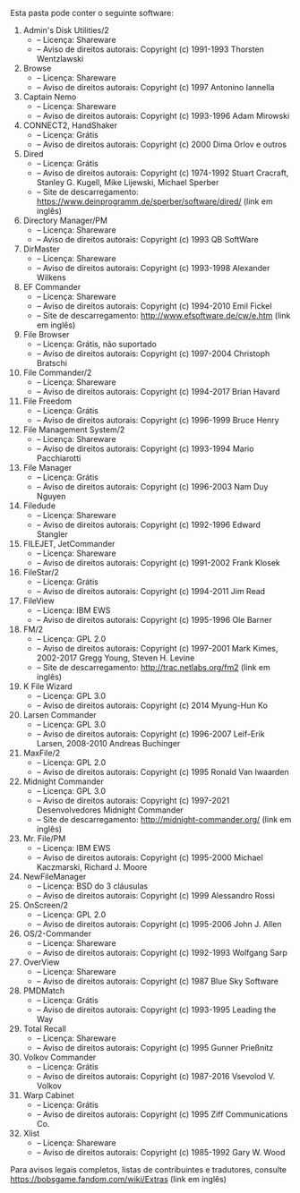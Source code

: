 ﻿Esta pasta pode conter o seguinte software:

1. Admin's Disk Utilities/2
   - – Licença: Shareware
   - – Aviso de direitos autorais: Copyright (c) 1991-1993 Thorsten Wentzlawski
2. Browse
   - – Licença: Shareware
   - – Aviso de direitos autorais: Copyright (c) 1997 Antonino Iannella
3. Captain Nemo
   - – Licença: Shareware
   - – Aviso de direitos autorais: Copyright (c) 1993-1996 Adam Mirowski
4. CONNECT2, HandShaker
   - – Licença: Grátis
   - – Aviso de direitos autorais: Copyright (c) 2000 Dima Orlov e outros
5. Dired
   - – Licença: Grátis
   - – Aviso de direitos autorais: Copyright (c) 1974-1992 Stuart Cracraft, Stanley G. Kugell, Mike Lijewski, Michael Sperber
   - – Site de descarregamento: https://www.deinprogramm.de/sperber/software/dired/ (link em inglês)
6. Directory Manager/PM
   - – Licença: Shareware
   - – Aviso de direitos autorais: Copyright (c) 1993 QB SoftWare
7. DirMaster
   - – Licença: Shareware
   - – Aviso de direitos autorais: Copyright (c) 1993-1998 Alexander Wilkens
8. EF Commander
   - – Licença: Shareware
   - – Aviso de direitos autorais: Copyright (c) 1994-2010 Emil Fickel
   - – Site de descarregamento: http://www.efsoftware.de/cw/e.htm (link em inglês)
9. File Browser
   - – Licença: Grátis, não suportado
   - – Aviso de direitos autorais: Copyright (c) 1997-2004 Christoph Bratschi
10. File Commander/2
    - – Licença: Shareware
    - – Aviso de direitos autorais: Copyright (c) 1994-2017 Brian Havard
11. File Freedom
    - – Licença: Grátis
    - – Aviso de direitos autorais: Copyright (c) 1996-1999 Bruce Henry
12. File Management System/2
    - – Licença: Shareware
    - – Aviso de direitos autorais: Copyright (c) 1993-1994 Mario Pacchiarotti
13. File Manager
    - – Licença: Grátis
    - – Aviso de direitos autorais: Copyright (c) 1996-2003 Nam Duy Nguyen
14. Filedude
    - – Licença: Shareware
    - – Aviso de direitos autorais: Copyright (c) 1992-1996 Edward Stangler
15. FILEJET, JetCommander
    - – Licença: Shareware
    - – Aviso de direitos autorais: Copyright (c) 1991-2002 Frank Klosek
16. FileStar/2
    - – Licença: Grátis
    - – Aviso de direitos autorais: Copyright (c) 1994-2011 Jim Read
17. FileView
    - – Licença: IBM EWS
    - – Aviso de direitos autorais: Copyright (c) 1995-1996 Ole Barner
18. FM/2
    - – Licença: GPL 2.0
    - – Aviso de direitos autorais: Copyright (c) 1997-2001 Mark Kimes, 2002-2017 Gregg Young, Steven H. Levine
    - – Site de descarregamento: http://trac.netlabs.org/fm2 (link em inglês)
19. K File Wizard
    - – Licença: GPL 3.0
    - – Aviso de direitos autorais: Copyright (c) 2014 Myung-Hun Ko
20. Larsen Commander
    - – Licença: GPL 3.0
    - – Aviso de direitos autorais: Copyright (c) 1996-2007 Leif-Erik Larsen, 2008-2010 Andreas Buchinger
21. MaxFile/2
    - – Licença: GPL 2.0
    - – Aviso de direitos autorais: Copyright (c) 1995 Ronald Van Iwaarden
22. Midnight Commander
    - – Licença: GPL 3.0
    - – Aviso de direitos autorais: Copyright (c) 1997-2021 Desenvolvedores Midnight Commander
    - – Site de descarregamento: http://midnight-commander.org/ (link em inglês)
23. Mr. File/PM
    - – Licença: IBM EWS
    - – Aviso de direitos autorais: Copyright (c) 1995-2000 Michael Kaczmarski, Richard J. Moore
24. NewFileManager
    - – Licença: BSD do 3 cláusulas
    - – Aviso de direitos autorais: Copyright (c) 1999 Alessandro Rossi
25. OnScreen/2
    - – Licença: GPL 2.0
    - – Aviso de direitos autorais: Copyright (c) 1995-2006 John J. Allen
26. OS/2-Commander
    - – Licença: Shareware
    - – Aviso de direitos autorais: Copyright (c) 1992-1993 Wolfgang Sarp
27. OverView
    - – Licença: Shareware
    - – Aviso de direitos autorais: Copyright (c) 1987 Blue Sky Software
28. PMDMatch
    - – Licença: Grátis
    - – Aviso de direitos autorais: Copyright (c) 1993-1995 Leading the Way
29. Total Recall
    - – Licença: Shareware
    - – Aviso de direitos autorais: Copyright (c) 1995 Gunner Prießnitz
30. Volkov Commander
    - – Licença: Grátis
    - – Aviso de direitos autorais: Copyright (c) 1987-2016 Vsevolod V. Volkov
31. Warp Cabinet
    - – Licença: Grátis
    - – Aviso de direitos autorais: Copyright (c) 1995 Ziff Communications Co.
32. Xlist
    - – Licença: Shareware
    - – Aviso de direitos autorais: Copyright (c) 1985-1992 Gary W. Wood

Para avisos legais completos, listas de contribuintes e tradutores, consulte https://bobsgame.fandom.com/wiki/Extras (link em inglês)
